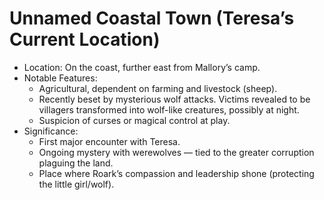 # Unnamed Coastal Town (Teresa’s Current Location)

* Location: On the coast, further east from Mallory’s camp.
* Notable Features:
    - Agricultural, dependent on farming and livestock (sheep).
    - Recently beset by mysterious wolf attacks. Victims revealed to be villagers transformed into wolf-like creatures, possibly at night.
    - Suspicion of curses or magical control at play.
* Significance:
    - First major encounter with Teresa.
    - Ongoing mystery with werewolves — tied to the greater corruption plaguing the land.
    - Place where Roark’s compassion and leadership shone (protecting the little girl/wolf).